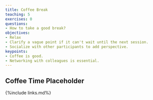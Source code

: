 ```yaml
---
title: Coffee Break
teaching: 5
exercises: 0
questions:
- How to take a good break?
objectives:  
- Relax
- Clarify a vague point if it can't wait until the next session.
- Socialize with other participants to add perspective.
keypoints:
- Coffee is good.
- Networking with colleagues is essential.
---
```


## Coffee Time Placeholder


{%include links.md%}
